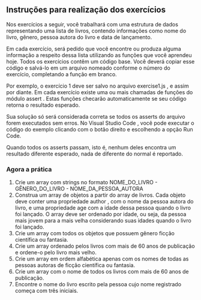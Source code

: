 ## Instruções para realização dos exercícios
Nos exercícios a seguir, você trabalhará com uma estrutura de dados representando uma lista de livros, contendo informações como nome do livro, gênero, pessoa autora do livro e data de lançamento.

Em cada exercício, será pedido que você encontre ou produza alguma informação a respeito dessa lista utilizando as funções que você aprendeu hoje. Todos os exercícios contêm um código base. Você deverá copiar esse código e salvá-lo em um arquivo nomeado conforme o número do exercício, completando a função em branco.

Por exemplo, o exercício 1 deve ser salvo no arquivo exercise1.js , e assim por diante. Em cada exercício existe uma ou mais chamadas de funções do módulo assert . Estas funções checarão automaticamente se seu código retorna o resultado esperado.

Sua solução só será considerada correta se todos os asserts do arquivo forem executados sem erros. No Visual Studio Code , você pode executar o código do exemplo clicando com o botão direito e escolhendo a opção Run Code.

Quando todos os asserts passam, isto é, nenhum deles encontra um resultado diferente esperado, nada de diferente do normal é reportado.

### Agora a prática

1. Crie um array com strings no formato NOME_DO_LIVRO - GÊNERO_DO_LIVRO - NOME_DA_PESSOA_AUTORA
2. Construa um array de objetos a partir do array de livros. Cada objeto deve conter uma propriedade author , com o nome da pessoa autora do livro, e uma propriedade age com a idade dessa pessoa quando o livro foi lançado. O array deve ser ordenado por idade, ou seja, da pessoa mais jovem para a mais velha considerando suas idades quando o livro foi lançado.
3. Crie um array com todos os objetos que possuem gênero ficção científica ou fantasia.
4. Crie um array ordenado pelos livros com mais de 60 anos de publicação e ordene-o pelo livro mais velho.
5. Crie um array em ordem alfabética apenas com os nomes de todas as pessoas autoras de ficção científica ou fantasia.
6. Crie um array com o nome de todos os livros com mais de 60 anos de publicação.
7. Encontre o nome do livro escrito pela pessoa cujo nome registrado começa com três iniciais.